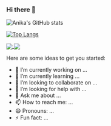### Hi there 👋

![Anika's GitHub stats](https://github-readme-stats.vercel.app/api?username=anikajb92&hide=contribs,prs)

[![Top Langs](https://github-readme-stats.vercel.app/api/top-langs/?username=anikajb92&layout=compact)](https://github.com/anikajb92/github-readme-stats)

<a href="https://github.com/anikajb92/github-readme-stats">
  <img align="center" src="https://github-readme-stats.vercel.app/api/pin/?username=anikajb92&repo=github-readme-stats" />
</a>
<a href="https://github.com/anikajb92/convoychat">
  <img align="center" src="https://github-readme-stats.vercel.app/api/pin/?username=anikajb92&repo=convoychat" />
</a>

Here are some ideas to get you started:

- 🔭 I’m currently working on ...
- 🌱 I’m currently learning ...
- 👯 I’m looking to collaborate on ...
- 🤔 I’m looking for help with ...
- 💬 Ask me about ...
- 📫 How to reach me: ...
- 😄 Pronouns: ...
- ⚡ Fun fact: ...
